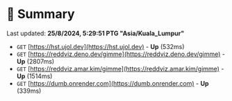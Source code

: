 # 📖 Summary
Last updated: **25/8/2024, 5:29:51 PTG "Asia/Kuala_Lumpur"**

- `GET` [https://hst.ujol.dev](https://hst.ujol.dev) - **Up** (532ms)
- `GET` [https://reddviz.deno.dev/gimme](https://reddviz.deno.dev/gimme) - **Up** (2807ms)
- `GET` [https://reddviz.amar.kim/gimme](https://reddviz.amar.kim/gimme) - **Up** (1514ms)
- `GET` [https://dumb.onrender.com](https://dumb.onrender.com) - **Up** (339ms)

